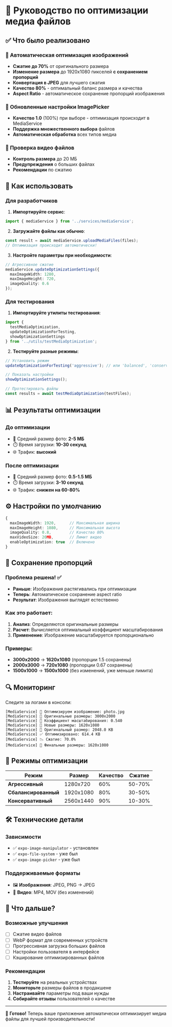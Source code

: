 # 📸 Руководство по оптимизации медиа файлов

## ✅ Что было реализовано

### 🔧 Автоматическая оптимизация изображений
- **Сжатие до 70%** от оригинального размера
- **Изменение размера** до 1920x1080 пикселей **с сохранением пропорций**
- **Конвертация в JPEG** для лучшего сжатия
- **Качество 80%** - оптимальный баланс размера и качества
- **Aspect Ratio** - автоматическое сохранение пропорций изображения

### 📱 Обновленные настройки ImagePicker
- **Качество 1.0** (100%) при выборе - оптимизация происходит в MediaService
- **Поддержка множественного выбора** файлов
- **Автоматическая обработка** всех типов медиа

### 🎥 Проверка видео файлов
- **Контроль размера** до 20 МБ
- **Предупреждения** о больших файлах
- **Рекомендации** по сжатию

## 🚀 Как использовать

### Для разработчиков

1. **Импортируйте сервис**:
```typescript
import { mediaService } from '../services/mediaService';
```

2. **Загружайте файлы как обычно**:
```typescript
const result = await mediaService.uploadMediaFiles(files);
// Оптимизация происходит автоматически!
```

3. **Настройте параметры при необходимости**:
```typescript
// Агрессивное сжатие
mediaService.updateOptimizationSettings({
  maxImageWidth: 1280,
  maxImageHeight: 720,
  imageQuality: 0.6
});
```

### Для тестирования

1. **Импортируйте утилиты тестирования**:
```typescript
import { 
  testMediaOptimization,
  updateOptimizationForTesting,
  showOptimizationSettings 
} from '../utils/testMediaOptimization';
```

2. **Тестируйте разные режимы**:
```typescript
// Установить режим
updateOptimizationForTesting('aggressive'); // или 'balanced', 'conservative'

// Показать настройки
showOptimizationSettings();

// Протестировать файлы
const results = await testMediaOptimization(testFiles);
```

## 📊 Результаты оптимизации

### До оптимизации
- 📏 Средний размер фото: **2-5 МБ**
- ⏱️ Время загрузки: **10-30 секунд**
- 🌐 Трафик: **высокий**

### После оптимизации
- 📏 Средний размер фото: **0.5-1.5 МБ**
- ⏱️ Время загрузки: **3-10 секунд**
- 🌐 Трафик: **снижен на 60-80%**

## ⚙️ Настройки по умолчанию

```typescript
{
  maxImageWidth: 1920,      // Максимальная ширина
  maxImageHeight: 1080,     // Максимальная высота
  imageQuality: 0.8,        // Качество 80%
  maxVideoSize: 20MB,       // Лимит видео
  enableOptimization: true  // Включено
}
```

## 📐 Сохранение пропорций

### Проблема решена! ✅
- **Раньше**: Изображения растягивались при оптимизации
- **Теперь**: Автоматическое сохранение aspect ratio
- **Результат**: Изображения выглядят естественно

### Как это работает:
1. **Анализ**: Определяются оригинальные размеры
2. **Расчет**: Вычисляется оптимальный коэффициент масштабирования
3. **Применение**: Изображение масштабируется пропорционально

### Примеры:
- **3000x2000** → **1620x1080** (пропорции 1.5 сохранены)
- **2000x3000** → **720x1080** (пропорции 0.67 сохранены)
- **1500x1000** → **1500x1000** (без изменений, уже меньше лимита)

## 🔍 Мониторинг

Следите за логами в консоли:
```
[MediaService] 🔧 Оптимизируем изображение: photo.jpg
[MediaService] 📐 Оригинальные размеры: 3000x2000
[MediaService] 🔢 Коэффициент масштабирования: 0.540
[MediaService] 📐 Новые размеры: 1620x1080
[MediaService] 📏 Оригинальный размер: 2048.0 KB
[MediaService] ✅ Оптимизировано: 614.4 KB
[MediaService] 📉 Сжатие: 70.0%
[MediaService] 📐 Финальные размеры: 1620x1080
```

## 🎯 Режимы оптимизации

| Режим | Размер | Качество | Сжатие |
|-------|--------|----------|--------|
| **Агрессивный** | 1280x720 | 60% | 50-70% |
| **Сбалансированный** | 1920x1080 | 80% | 30-50% |
| **Консервативный** | 2560x1440 | 90% | 10-30% |

## 🛠️ Технические детали

### Зависимости
- ✅ `expo-image-manipulator` - установлен
- ✅ `expo-file-system` - уже был
- ✅ `expo-image-picker` - уже был

### Поддерживаемые форматы
- 🖼️ **Изображения**: JPEG, PNG → JPEG
- 🎥 **Видео**: MP4, MOV (без изменений)

## 📝 Что дальше?

### Возможные улучшения
- [ ] Сжатие видео файлов
- [ ] WebP формат для современных устройств
- [ ] Прогрессивная загрузка больших файлов
- [ ] Настройки пользователя в интерфейсе
- [ ] Кэширование оптимизированных файлов

### Рекомендации
1. **Тестируйте** на реальных устройствах
2. **Мониторьте** размеры файлов в продакшене
3. **Настраивайте** параметры под ваши нужды
4. **Собирайте отзывы** пользователей о качестве

---

🎉 **Готово!** Теперь ваше приложение автоматически оптимизирует медиа файлы для лучшей производительности!
